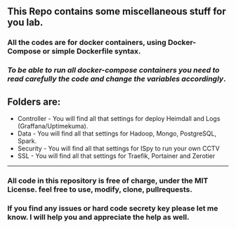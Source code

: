 ## This Repo contains some miscellaneous stuff for you lab.

### All the codes are for docker containers, using Docker-Compose or simple Dockerfile syntax.

### **_To be able to run all docker-compose containers you need to read carefully the code and change the variables accordingly_**.

Folders are:
---
+ Controller - You will find all that settings for deploy Heimdall and Logs (Graffana/Uptimekuma).
+ Data - You will find all that settings for Hadoop, Mongo, PostgreSQL, Spark. 
+ Security - You will find all that settings for ISpy to run your own CCTV
+ SSL - You will find all that settings for Traefik, Portainer and Zerotier
---

### All code in this repository is free of charge, under the MIT License. feel free to use, modify, clone, pullrequests.

### If you find any issues or hard code secrety key please let me know. I will help you and appreciate the help as well.